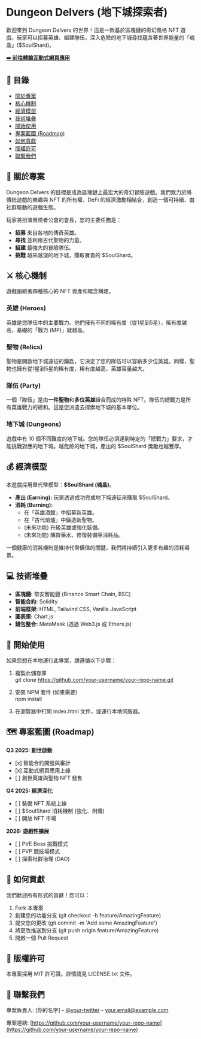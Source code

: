 # **Dungeon Delvers (地下城探索者)**

歡迎來到 Dungeon Delvers 的世界！這是一款基於區塊鏈的奇幻風格 NFT 遊戲，玩家可以招募英雄、組建隊伍，深入危險的地下城尋找蘊含著世界能量的「魂晶」($SoulShard)。

[**➡️ 前往體驗互動式網頁應用**](https://your-live-app-link.com)

## **📜 目錄**

* [關於專案](#bookmark=id.eiipg6j7g6ga)  
* [核心機制](#bookmark=id.ofugripcjht8)  
* [經濟模型](#bookmark=id.la34apwsj02o)  
* [技術堆疊](#bookmark=id.f5hyrs54uw5q)  
* [開始使用](#bookmark=id.vgdrg71ubij1)  
* [專案藍圖 (Roadmap)](#bookmark=id.cnwik8ghzy94)  
* [如何貢獻](#bookmark=id.qr6ag7v3oj0k)  
* [版權許可](#bookmark=id.y8hsv9asz8bb)  
* [聯繫我們](#bookmark=id.34ngwi7lwnmw)

## **🏰 關於專案**

Dungeon Delvers 的目標是成為區塊鏈上最宏大的奇幻冒險遊戲。我們致力於將傳統遊戲的樂趣與 NFT 的所有權、DeFi 的經濟激勵相結合，創造一個可持續、由社群驅動的遊戲生態。

玩家將扮演冒險者公會的會長，您的主要任務是：

* **招募** 來自各地的傳奇英雄。  
* **尋找** 並利用古代聖物的力量。  
* **組建** 最強大的冒險隊伍。  
* **挑戰** 越來越深的地下城，賺取寶貴的 $SoulShard。

## **⚔️ 核心機制**

遊戲圍繞著四種核心的 NFT 資產和概念構建。

### **英雄 (Heroes)**

英雄是您隊伍中的主要戰力。他們擁有不同的稀有度（從1星到5星），稀有度越高，基礎的「戰力 (MP)」就越高。

### **聖物 (Relics)**

聖物是開啟地下城遠征的鑰匙，它決定了您的隊伍可以容納多少位英雄。同樣，聖物也擁有從1星到5星的稀有度，稀有度越高，英雄容量越大。

### **隊伍 (Party)**

一個「隊伍」是由**一件聖物**和**多位英雄**組合而成的特殊 NFT。隊伍的總戰力是所有英雄戰力的總和。這是您派遣去探索地下城的基本單位。

### **地下城 (Dungeons)**

遊戲中有 10 個不同難度的地下城。您的隊伍必須達到特定的「總戰力」要求，才能挑戰對應的地下城。越危險的地下城，產出的 $SoulShard 獎勵也越豐厚。

## **💰 經濟模型**

本遊戲採用單代幣模型：**$SoulShard (魂晶)**。

* **產出 (Earning):** 玩家透過成功完成地下城遠征來賺取 $SoulShard。  
* **消耗 (Burning):**  
  * 在「英雄酒館」中招募新英雄。  
  * 在「古代熔爐」中鑄造新聖物。  
  * (未來功能) 升級英雄或強化裝備。  
  * (未來功能) 購買藥水、修復裝備等消耗品。

一個健康的消耗機制是維持代幣價值的關鍵，我們將持續引入更多有趣的消耗場景。

## **💻 技術堆疊**

* **區塊鏈:** 幣安智能鏈 (Binance Smart Chain, BSC)  
* **智能合約:** Solidity  
* **前端框架:** HTML, Tailwind CSS, Vanilla JavaScript  
* **圖表庫:** Chart.js  
* **錢包整合:** MetaMask (透過 Web3.js 或 Ethers.js)

## **🚀 開始使用**

如果您想在本地運行此專案，請遵循以下步驟：

1. 複製此儲存庫  
   git clone https://github.com/your-username/your-repo-name.git

2. 安裝 NPM 套件 (如果需要)  
   npm install

3. 在瀏覽器中打開 index.html 文件，或運行本地伺服器。

## **🗺️ 專案藍圖 (Roadmap)**

**Q3 2025: 創世啟動**

* \[x\] 智能合約開發與審計  
* \[x\] 互動式網頁應用上線  
* \[ \] 創世英雄與聖物 NFT 發售

**Q4 2025: 經濟深化**

* \[ \] 裝備 NFT 系統上線  
* \[ \] $SoulShard 消耗機制 (強化、附魔)  
* \[ \] 開放 NFT 市場

**2026: 遊戲性擴展**

* \[ \] PVE Boss 挑戰模式  
* \[ \] PVP 競技場模式  
* \[ \] 探索社群治理 (DAO)

## **🙌 如何貢獻**

我們歡迎所有形式的貢獻！您可以：

1. Fork 本專案  
2. 創建您的功能分支 (git checkout \-b feature/AmazingFeature)  
3. 提交您的更改 (git commit \-m 'Add some AmazingFeature')  
4. 將更改推送到分支 (git push origin feature/AmazingFeature)  
5. 開啟一個 Pull Request

## **📄 版權許可**

本專案採用 MIT 許可證。詳情請見 LICENSE.txt 文件。

## **📧 聯繫我們**

專案負責人: \[你的名字\] \- [@your-twitter](https://twitter.com/your-twitter-handle) \- your.email@example.com

專案連結: [https://github.com/your-username/your-repo-name](https://github.com/your-username/your-repo-name)
